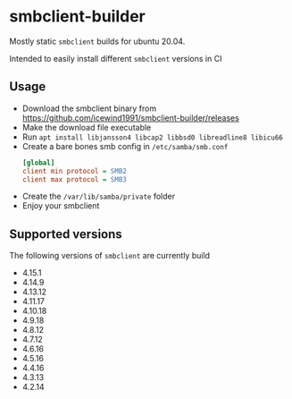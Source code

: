 # smbclient-builder

Mostly static `smbclient` builds for ubuntu 20.04.

Intended to easily install different `smbclient` versions in CI

## Usage

- Download the smbclient binary from https://github.com/icewind1991/smbclient-builder/releases
- Make the download file executable
- Run `apt install libjansson4 libcap2 libbsd0 libreadline8 libicu66`
- Create a bare bones smb config in `/etc/samba/smb.conf`
  ```ini
  [global]
  client min protocol = SMB2
  client max protocol = SMB3
  ```
- Create the `/var/lib/samba/private` folder
- Enjoy your smbclient

## Supported versions

The following versions of `smbclient` are currently build

- 4.15.1
- 4.14.9
- 4.13.12
- 4.11.17
- 4.10.18
- 4.9.18
- 4.8.12
- 4.7.12
- 4.6.16
- 4.5.16
- 4.4.16
- 4.3.13
- 4.2.14
